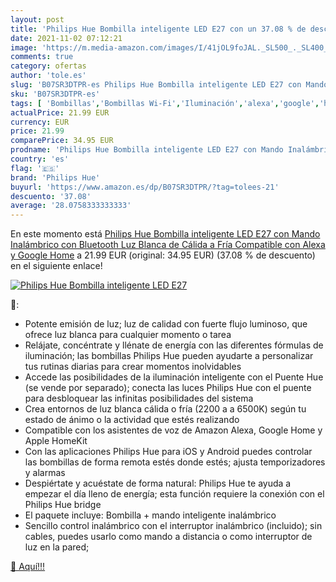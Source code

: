 ```yaml
---
layout: post
title: 'Philips Hue Bombilla inteligente LED E27 con un 37.08 % de descuento'
date: 2021-11-02 07:12:21
image: 'https://m.media-amazon.com/images/I/41jOL9foJAL._SL500_._SL400_.jpg'
comments: true
category: ofertas
author: 'tole.es'
slug: 'B07SR3DTPR-es Philips Hue Bombilla inteligente LED E27 con Mando...'
sku: 'B07SR3DTPR-es'
tags: [ 'Bombillas','Bombillas Wi-Fi','Iluminación','alexa','google','home','hue','philips','philips hue', ]
actualPrice: 21.99 EUR
currency: EUR
price: 21.99
comparePrice: 34.95 EUR
prodname: 'Philips Hue Bombilla inteligente LED E27 con Mando Inalámbrico  con Bluetooth  Luz Blanca de Cálida a Fría  Compatible con Alexa y Google Home'
country: 'es'
flag: '🇪🇸'
brand: 'Philips Hue'
buyurl: 'https://www.amazon.es/dp/B07SR3DTPR/?tag=tolees-21'
descuento: '37.08'
average: '28.0758333333333'
---
```


En este momento está [Philips Hue Bombilla inteligente LED E27 con Mando Inalámbrico  con Bluetooth  Luz Blanca de Cálida a Fría  Compatible con Alexa y Google Home](https://www.amazon.es/dp/B07SR3DTPR/?tag=tolees-21) a 21.99 EUR (original: 34.95 EUR) (37.08 %  de descuento) en el siguiente enlace!

[![Philips Hue Bombilla inteligente LED E27](https://m.media-amazon.com/images/I/41jOL9foJAL._SL500_._SL400_.jpg)](https://www.amazon.es/dp/B07SR3DTPR/?tag=tolees-21)

🔎:

- Potente emisión de luz; luz de calidad con fuerte flujo luminoso, que ofrece luz blanca para cualquier momento o tarea
- Relájate, concéntrate y llénate de energía con las diferentes fórmulas de iluminación; las bombillas Philips Hue pueden ayudarte a personalizar tus rutinas diarias para crear momentos inolvidables
- Accede las posibilidades de la iluminación inteligente con el Puente Hue (se vende por separado); conecta las luces Philips Hue con el puente para desbloquear las infinitas posibilidades del sistema
- Crea entornos de luz blanca cálida o fría (2200 a a 6500K) según tu estado de ánimo o la actividad que estés realizando
- Compatible con los asistentes de voz de Amazon Alexa, Google Home y Apple HomeKit
- Con las aplicaciones Philips Hue para iOS y Android puedes controlar las bombillas de forma remota estés donde estés; ajusta temporizadores y alarmas
- Despiértate y acuéstate de forma natural: Philips Hue te ayuda a empezar el día lleno de energía; esta función requiere la conexión con el Philips Hue bridge
- El paquete incluye: Bombilla + mando inteligente inalámbrico
- Sencillo control inalámbrico con el interruptor inalámbrico (incluido); sin cables, puedes usarlo como mando a distancia o como interruptor de luz en la pared;

[🛒 Aquí!!!](https://www.amazon.es/dp/B07SR3DTPR/?tag=tolees-21)
